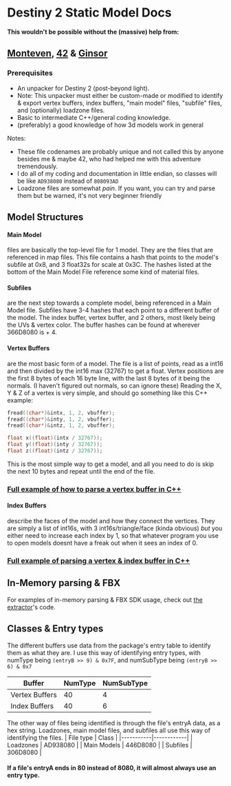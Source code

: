 # Destiny 2 Static Model Docs

**This wouldn't be possible without the (massive) help from:**
## [Monteven](https://github.com/MontagueM), [42](https://github.com/hiim42) & [Ginsor](https://twitter.com/ginsorkr)

### Prerequisites
- An unpacker for Destiny 2 (post-beyond light).
- Note: This unpacker must either be custom-made or modified to identify & export vertex buffers, index buffers, "main model" files, "subfile" files, and (optionally) loadzone files.
- Basic to intermediate C++/general coding knowledge.
- (preferably) a good knowledge of how 3d models work in general

Notes: 
- These file codenames are probably unique and not called this by anyone besides me & maybe 42, who had helped me with this adventure tremendously.
- I do all of my coding and documentation in little endian, so classes will be like `AD938080` instead of `808093AD`
- Loadzone files are somewhat *pain*. If you want, you can try and parse them but be warned, it's not very beginner friendly

## Model Structures

#### Main Model
files are basically the top-level file for 1 model. They are the files that are referenced in map files. This file contains a hash that points to the model's subfile at 0x8, and 3 float32s for scale at 0x3C. The hashes listed at the bottom of the Main Model File reference some kind of material files.

#### Subfiles
are the next step towards a complete model, being referenced in a Main Model file. Subfiles have 3-4 hashes that each point to a different buffer of the model. The index buffer, vertex buffer, and 2 others, most likely being the  UVs & vertex color.
The buffer hashes can be found at wherever 366D8080 is + 4.

#### Vertex Buffers
are the most basic form of a model. The file is a list of points, read as a int16 and then divided by the int16 max (32767) to get a float.
Vertex positions are the first 8 bytes of each 16 byte line, with the last 8 bytes of it being the normals. (I haven't figured out normals, so can ignore these)
Reading the X, Y & Z of a vertex is very simple, and should go something like this C++ example:
```c++
fread((char*)&intx, 1, 2, vbuffer);
fread((char*)&inty, 1, 2, vbuffer);
fread((char*)&intz, 1, 2, vbuffer);

float x((float)(intx / 32767));
float y((float)(inty / 32767));
float z((float)(intz / 32767));
```
This is the most simple way to get a model, and all you need to do is skip the next 10 bytes and repeat until the end of the file.

### [Full example of how to parse a vertex buffer in C++](examples/vertices.cpp)

#### Index Buffers 
describe the faces of the model and how they connect the vertices. They are simply a list of int16s, with 3 int16s/triangle/face (kinda obvious) *but* you either need to increase each index by 1, so that whatever program you use to open models doesnt have a freak out when it sees an index of 0.

### [Full example of parsing a vertex & index buffer in C++](examples/indexes.cpp)

## In-Memory parsing & FBX

For examples of in-memory parsing & FBX SDK usage, check out [the extractor](https://github.com/nblockbuster/D2StaticExtractor/blob/main/main.cpp)'s code.

## Classes & Entry types

The different buffers use data from the package's entry table to identify them as what they are.
I use this way of identifying entry types, with numType being `(entryB >> 9) & 0x7F`, and numSubType being `(entryB >> 6) & 0x7`

| Buffer | NumType | NumSubType |
|--------------|------|------|
| Vertex Buffers | 40 | 4 | 
| Index Buffers | 40 | 6 |

The other way of files being identified is through the file's entryA data, as a hex string.
Loadzones, main model files, and subfiles all use this way of identifying the files.
| File type | Class |
|-----------|------------|
| Loadzones | AD938080 |
| Main Models | 446D8080 |
| Subfiles | 306D8080 |

#### If a file's entryA ends in 80 instead of 8080, it will almost always use an entry type.


